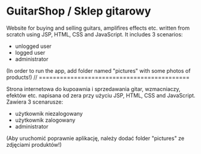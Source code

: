 # GuitarShop / Sklep gitarowy

Website for buying and selling guitars, amplifires effects etc. written from scratch using JSP, HTML, CSS and JavaScript.
It includes 3 scenarios:
- unlogged user
- logged user
- administrator

(In order to run the app, add folder named "pictures" with some photos of products!)
// ===========================================

Strona internetowa do kupoawnia i sprzedawania gitar, wzmacniaczy, efektów etc. napisana od zera przy użyciu JSP, HTML, CSS and JavaScript.
Zawiera 3 scenarusze:
- użytkownik niezalogowany
- użytkownik zalogowany
- administrator

(Aby uruchomić poprawnie aplikację, należy dodać folder "pictures" ze zdjęciami produktów!)
